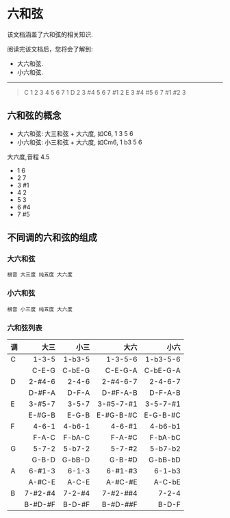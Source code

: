 六和弦
======

该文档涵盖了六和弦的相关知识.

阅读完该文档后，您将会了解到:

* 大六和弦.
* 小六和弦.

--------------------------------------------------------------------------------

> C 1 2 3 4 5 6 7 1
> D 2 3 #4 5 6 7 #1 2
> E 3 #4 #5 6 7 #1 #2 3

六和弦的概念
------------

- 大六和弦: 大三和弦 + 大六度, 如C6,  1 3  5 6
- 小六和弦: 小三和弦 + 大六度, 如Cm6, 1 b3 5 6

大六度,音程 4.5

- 1 6
- 2 7
- 3 #1
- 4 2
- 5 3
- 6 #4
- 7 #5

不同调的六和弦的组成
--------------------

### 大六和弦

```
根音 大三度 纯五度 大六度
```

### 小六和弦

```
根音 小三度 纯五度 大六度
```

### 六和弦列表

| 调  | 大三    |  小三  | 大六     | 小六
| --- | ------: | -----: | -------: |----:  |
| C   | 1-3-5   | 1-b3-5 | 1-3-5-6  | 1-b3-5-6 |
|     | C-E-G   | C-bE-G | C-E-G-A   | C-bE-G-A |
| D   | 2-#4-6  | 2-4-6  | 2-#4-6-7  | 2-4-6-7  |
|     | D-#F-A  | D-F-A  | D-#F-A-B  | D-F-A-B  |
| E   | 3-#5-7  | 3-5-7  | 3-#5-7-#1  | 3-5-7-#1  |
|     | E-#G-B  | E-G-B  | E-#G-B-#C  | E-G-B-#C  |
| F   | 4-6-1   | 4-b6-1 | 4-6-#1   | 4-b6-b1 |
|     | F-A-C   | F-bA-C | F-A-#C   | F-bA-bC |
| G   | 5-7-2   | 5-b7-2 | 5-7-#2   | 5-b7-b2 |
|     | G-B-D   | G-bB-D | G-B-#D   | G-bB-bD |
| A   | 6-#1-3  | 6-1-3  | 6-#1-#3  | 6-1-b3  |
|     | A-#C-E  | A-C-E  | A-#C-#E  | A-C-bE  |
| B   | 7-#2-#4 | 7-2-#4 | 7-#2-##4 | 7-2-4   |
|     | B-#D-#F | B-D-#F | B-#D-##F | B-D-F   |
